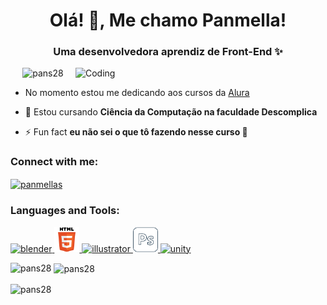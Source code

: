<h1 align="center">Olá! 🌸, Me chamo Panmella!</h1>
<h3 align="center">Uma desenvolvedora aprendiz de Front-End ✨</h3>
<img align="right" alt="Coding" width="400" src="https://images-cdn.exchange.art/qshqgr0cjqmr5phD1tK-3gnohYWmfcXwx6VWnk27o38?ext=fastly&optimize=medium">

<p align="center"><img src="https://komarev.com/ghpvc/?username=pans28&label=Profile%20views&color=0e75b6&style=flat" alt="pans28" /></p>

- No momento estou me dedicando aos cursos da [Alura](https://www.alura.com.br)

- 🌱 Estou cursando **Ciência da Computação na faculdade Descomplica**

- ⚡ Fun fact **eu não sei o que tô fazendo nesse curso 🌝**

<h3 align="left">Connect with me:</h3>
<p align="left">
<a href="https://instagram.com/panmellas" target="blank"><img align="center" src="https://raw.githubusercontent.com/rahuldkjain/github-profile-readme-generator/master/src/images/icons/Social/instagram.svg" alt="panmellas" height="30" width="40" /></a>
</p>

<h3 align="left">Languages and Tools:</h3>
<p align="left"> <a href="https://www.blender.org/" target="_blank" rel="noreferrer"> <img src="https://download.blender.org/branding/community/blender_community_badge_white.svg" alt="blender" width="40" height="40"/> </a> <a href="https://www.w3.org/html/" target="_blank" rel="noreferrer"> <img src="https://raw.githubusercontent.com/devicons/devicon/master/icons/html5/html5-original-wordmark.svg" alt="html5" width="40" height="40"/> </a> <a href="https://www.adobe.com/in/products/illustrator.html" target="_blank" rel="noreferrer"> <img src="https://www.vectorlogo.zone/logos/adobe_illustrator/adobe_illustrator-icon.svg" alt="illustrator" width="40" height="40"/> </a> <a href="https://www.photoshop.com/en" target="_blank" rel="noreferrer"> <img src="https://raw.githubusercontent.com/devicons/devicon/master/icons/photoshop/photoshop-line.svg" alt="photoshop" width="40" height="40"/> </a> <a href="https://unity.com/" target="_blank" rel="noreferrer"> <img src="https://www.vectorlogo.zone/logos/unity3d/unity3d-icon.svg" alt="unity" width="40" height="40"/> </a> </p>

<p><img align="left" src="https://github-readme-stats.vercel.app/api/top-langs?username=pans28&show_icons=true&locale=en&layout=compact" alt="pans28" /></p>

<p>&nbsp;<img align="center" src="https://github-readme-stats.vercel.app/api?username=pans28&show_icons=true&locale=en" alt="pans28" /></p>

<p><img align="center" src="https://github-readme-streak-stats.herokuapp.com/?user=pans28&" alt="pans28" /></p>

